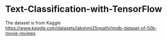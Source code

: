 # Text-Classification-with-TensorFlow

The dataset is from Kaggle
https://www.kaggle.com/datasets/lakshmi25npathi/imdb-dataset-of-50k-movie-reviews
